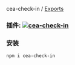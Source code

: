 cea-check-in / [Exports](../wiki/modules)

### 插件: <a align="center" href="https://www.npmjs.com/package/cea-check-in"><img alt="cea-check-in" src="https://img.shields.io/npm/v/cea-check-in?style=social&label=cea-check-in"></a>

### 安装

```bash
npm i cea-check-in
```
